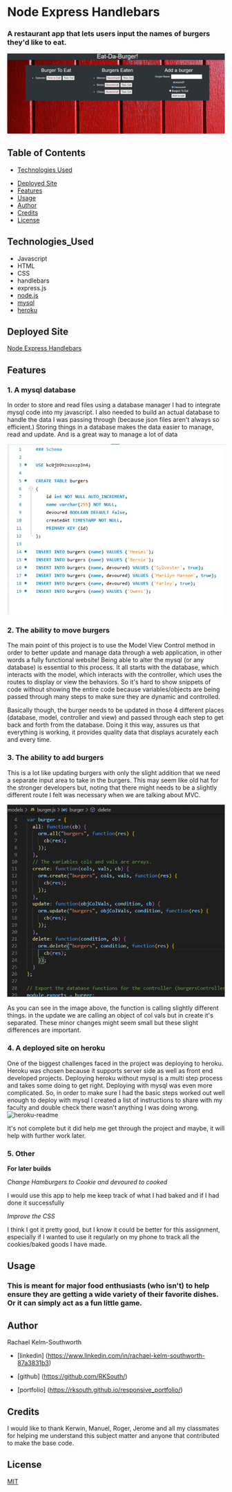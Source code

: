# Node Express Handlebars

###  A restaurant app that lets users input the names of burgers they'd like to eat.


![Employee-Tracker](Assets/finishedproduct.png)

## Table of Contents
* [Technologies Used](#Technologies_Used)
<!-- * [Getting Started](#Getting_Started) -->
* [Deployed Site](#Deployed)
* [Features](#Features)
* [Usage](#Usage)
* [Author](#Author)
* [Credits](#Credits)
* [License](#License)

## Technologies_Used
* Javascript 
* HTML
* CSS
* handlebars
* express.js
* [node.js](https://www.npmjs.com/)
* [mysql](https://www.mysqltutorial.org/)
* [heroku](https://dashboard.heroku.com/apps)

<!-- ## Getting_Started

Once you have downloaded all the files (or done a git pull) from my repo there are a few steps you need to follow to set it up properly:
* Ppen up the code in mysql and visual studio code, make sure to save your msql code as the correct database name and password
* Run the database and make sure it is all set up with the seeded code
* In visual studio code, in a fresh integrated terminal (opened by right clicking the server.js and selecting it in the drop down) first run npm install and hit enter
* Once install is done, type in node server.js followed by enter to begin

To move throughout the menues use the arrow keys on your terminal and be sure to hit enter after you make your selection. If you run into trouble, or a completed action does not seem to have an end point and bring you back to the main set of questions - please select cltr (cmnd) + c and then re enter node server.js in the terminal, your action likely was not saved and you put something in that didn't work. -->


## Deployed Site
[Node Express Handlebars](https://lit-garden-17610.herokuapp.com/)

## Features 


### __1. A mysql database__

In order to store and read files using a database manager I had to integrate mysql code into my javascript.  I also needed to build an actual database to handle the data I was passing through (because json files aren't always so efficient.) Storing things in a database makes the data easier to manage, read and update. And is a great way to manage a lot of data

![mysql-database](Assets/codesnippet01.png)


### __2. The ability to move burgers__

The main point of this project is to use the Model View Control method in order to better update and manage data through a web application, in other words a fully functional website! Being able to alter the mysql (or any database) is essential to this process. It all starts with the database, which interacts with the model, which interacts with the controller, which uses the routes to display or view the behaviors. So it's hard to show snippets of code without showing the entire code because variables/objects are being passed through many steps to make sure they are dynamic and controlled. 

Basically though, the burger needs to be updated in those 4 different places (database, model, controller and view) and passed through each step to get back and forth from the database. Doing it this way, assures us that everything is working, it provides quality data that displays acurately each and every time. 

### __3. The ability to add burgers__

This is a lot like updating burgers with only the slight addition that we need a separate input area to take in the burgers. This may seem like old hat for the stronger developers but, noting that there might needs to be a slightly different route I felt was necessary when we are talking about MVC. 

![comparing-changes](Assets/codesnippet02.png)

As you can see in the image above, the function is calling slightly different things. in the update we are calling an object of col vals but in create it's separated. These minor changes might seem small but these slight differences are important. 

### __4. A deployed site on heroku__

One of the biggest challenges faced in the project was deploying to heroku. Heroku was chosen because it supports server side as well as front end developed projects. Deploying heroku without mysql is a multi step process and takes some doing to get right. Deploying with mysql was even more complicated. So, in order to make sure I had the basic steps worked out well enough to deploy with mysql I created a list of instructions to share with my faculty and double check there wasn't anything I was doing wrong. 
![heroku-readme](https://github.com/RKSouth/heruku-guide)

It's not complete but it did help me get through the project and maybe, it will help with further work later.

### __5. Other__

 __For later builds__

_Change Hamburgers to Cookie and devoured to cooked_

I would use this app to help me keep track of what I had baked and if I had done it successfully

_Improve the CSS_

I think I got it pretty good, but I know it could be better for this assignment, especially if I wanted to use it regularly on my phone to track all the cookies/baked goods I have made.


  
## Usage
### This is meant for major food enthusiasts (who isn't) to help ensure they are getting a wide variety of their favorite dishes. Or it can simply act as a fun little game.

## Author 
Rachael Kelm-Southworth

* [linkedin] (https://www.linkedin.com/in/rachael-kelm-southworth-87a3831b3) 

* [github] (https://github.com/RKSouth/)

* [portfolio] (https://rksouth.github.io/responsive_portfolio/)

 ## Credits

I would like to thank Kerwin, Manuel, Roger, Jerome and all my classmates for helping me understand this subject matter and anyone that contributed to make the base code.

## License
[MIT](https://choosealicense.com/licenses/mit/)




